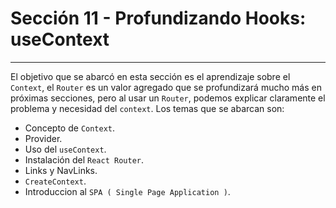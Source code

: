 # Sección 11 - Profundizando Hooks: useContext
___

El objetivo que se abarcó en esta sección es el aprendizaje sobre el `Context`, el `Router` es un valor agregado que se profundizará mucho más en próximas secciones, pero al usar un `Router`, podemos explicar claramente el problema y necesidad del `context`. Los temas que se abarcan son: 

- Concepto de `Context`.
- Provider.
- Uso del `useContext`.
- Instalación del `React Router`.
- Links y NavLinks.
- `CreateContext`.
- Introduccion al `SPA ( Single Page Application )`.



